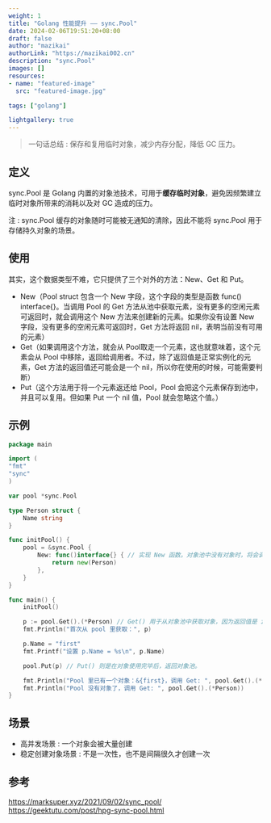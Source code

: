 ```yaml
---
weight: 1
title: "Golang 性能提升 —— sync.Pool"
date: 2024-02-06T19:51:20+08:00
draft: false
author: "mazikai"
authorLink: "https://mazikai002.cn"
description: "sync.Pool"
images: []
resources:
- name: "featured-image"
  src: "featured-image.jpg"

tags: ["golang"]

lightgallery: true
---
```


>一句话总结 : 保存和复用临时对象，减少内存分配，降低 GC 压力。</br>

<!--more-->

## 定义

sync.Pool 是 Golang 内置的对象池技术，可用于**缓存临时对象**，避免因频繁建立临时对象所带来的消耗以及对 GC 造成的压力。

注 : sync.Pool 缓存的对象随时可能被无通知的清除，因此不能将 sync.Pool 用于存储持久对象的场景。

## 使用

其实，这个数据类型不难，它只提供了三个对外的方法：New、Get 和 Put。

- New（Pool struct 包含一个 New 字段，这个字段的类型是函数 func() interface{}。当调用 Pool 的 Get 方法从池中获取元素，没有更多的空闲元素可返回时，就会调用这个 New 方法来创建新的元素。如果你没有设置 New 字段，没有更多的空闲元素可返回时，Get 方法将返回 nil，表明当前没有可用的元素）
- Get（如果调用这个方法，就会从 Pool取走一个元素，这也就意味着，这个元素会从 Pool 中移除，返回给调用者。不过，除了返回值是正常实例化的元素，Get 方法的返回值还可能会是一个 nil，所以你在使用的时候，可能需要判断）
- Put（这个方法用于将一个元素返还给 Pool，Pool 会把这个元素保存到池中，并且可以复用。但如果 Put 一个 nil 值，Pool 就会忽略这个值。）

## 示例

```go
package main

import (
"fmt"
"sync"
)

var pool *sync.Pool

type Person struct {
	Name string
}

func initPool() {
	pool = &sync.Pool {
		New: func()interface{} { // 实现 New 函数。对象池中没有对象时，将会调用 New 函数创建。
			return new(Person)
		},
	}
}

func main() {
	initPool()

	p := pool.Get().(*Person) // Get() 用于从对象池中获取对象，因为返回值是 interface{}，因此需要类型转换。
	fmt.Println("首次从 pool 里获取：", p)

	p.Name = "first"
	fmt.Printf("设置 p.Name = %s\n", p.Name)

	pool.Put(p) // Put() 则是在对象使用完毕后，返回对象池。

	fmt.Println("Pool 里已有一个对象：&{first}，调用 Get: ", pool.Get().(*Person))
	fmt.Println("Pool 没有对象了，调用 Get: ", pool.Get().(*Person))
}
```

## 场景

- 高并发场景 : 一个对象会被大量创建
- 稳定创建对象场景 : 不是一次性，也不是间隔很久才创建一次

## 参考
https://marksuper.xyz/2021/09/02/sync_pool/</br>
https://geektutu.com/post/hpg-sync-pool.html</br>